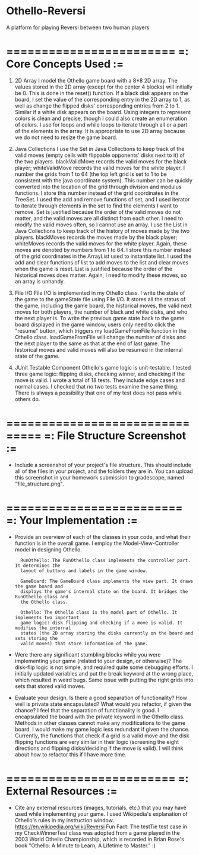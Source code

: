 # Othello-Reversi
A platform for playing Reversi between two human players

========================
=: Core Concepts Used :=
========================

  1. 2D Array
        I model the Othello game board with a 8*8 2D array. The values stored in
        the 2D array (except for the center 4 blocks) will initially be 0. This is
        done in the reset() function. If a black disk appears on the board, I set
        the value of the corresponding entry in the 2D array to 1, as well as change
        the flipped disks' corresponding entries from 2 to 1. Similar if a white disk
        appears on the board. Using integers to represent colors is clean and precise,
        though I could also create an enumeration of colors. I use for loops and while
        loops to iterate through all or a part of the elements in the array. It is
        appropriate to use 2D array because we do not need to resize the game board.

  2. Java Collections
        I use the Set in Java Collections to keep track of the valid moves (empty cells
        with flippable opponents' disks next to it) of the two players. blackValidMove
        records the valid moves for the black player; whiteValidMove records the valid
        moves for the white player. I number the grids from 1 to 64 (the top left grid
        is set to 1 to be consistent with the java coordinate system). This number can
        be quickly converted into the location of the grid through division and modulus
        functions. I store this number instead of the grid coordinates in the TreeSet. I
        used the add and remove functions of set, and I used iterator to iterate through
        elements in the set to find the elements I want to remove.
        Set is justified because the order of the valid moves do not matter, and the valid
        moves are all distinct from each other. I need to modify the valid moves often,
        so I cannot use an array.
        I use the List in Java Collections to keep track of the history of moves made by
        the two players. blackMoves records the moves made by the black player; whiteMoves
        records the valid moves for the white player. Again, these moves are denoted by
        numbers from 1 to 64. I store this number instead of the grid coordinates in the
        ArrayList used to instantiate list. I used the add and clear functions of list to
        add moves to the list and clear moves when the game is reset.
        List is justified because the order of the historical moves does matter. Again, I
        need to modify these moves, so an array is unhandy.

  3. File I/O
        File I/O is implemented in my Othello class. I write the state of the game to the
        gameState file using File I/O. It stores all the status of the game, including the
        game board, the historical moves, the valid next moves for both players, the number
        of black and white disks, and who the next player is. To write the previous game
        state back to the game board displayed in the game window, users only need to click
        the "resume" button, which triggers my loadGameFromFile function in the Othello class.
        loadGameFromFile will change the number of disks and the next player to the same as
        that at the end of last game. The historical moves and valid moves will also be
        resumed in the internal state of the game.

  4. JUnit Testable Component
        Othello's game logic is unit-testable. I tested three game logic: flipping disks,
        checking winner, and checking if the move is valid. I wrote a total of 18 tests.
        They include edge cases and normal cases. I checked that no two tests examine the
        same thing. There is always a possibility that one of my test does not pass while
        others do.

===============================
=: File Structure Screenshot :=
===============================

- Include a screenshot of your project's file structure. This should include
  all of the files in your project, and the folders they are in. You can
  upload this screenshot in your homework submission to gradescope, named
  "file_structure.png".

=========================
=: Your Implementation :=
=========================

- Provide an overview of each of the classes in your code, and what their
  function is in the overall game.
        I employ the Model-View-Controller model in designing Othello.

        RunOthello: The RunOthello class implements the controller part. It determines the
        layout of buttons and labels in the game window.

        GameBoard: The GameBoard class implements the view part. It draws the game board and
        displays the game's internal state on the board. It bridges the RunOthello class and
        the Othello class.

        Othello: The Othello class is the model part of Othello. It implements two important
        game logic: disk flipping and checking if a move is valid. It modifies the internal
        states (the 2D array storing the disks currently on the board and sets storing the
        valid moves) that store information of the game.

- Were there any significant stumbling blocks while you were implementing your
  game (related to your design, or otherwise)?
        The disk-flip logic is not simple, and required quite some debugging efforts.
        I initially updated variables and put the break keyword at the wrong place, which
        resulted in weird bugs. Same issue with putting the right grids into sets that
        stored valid moves.

- Evaluate your design. Is there a good separation of functionality? How well is
  private state encapsulated? What would you refactor, if given the chance?
        I feel that the separation of functionality is good. I encapsulated the board
        with the private keyword in the Othello class. Methods in other classes cannot
        make any modifications to the game board.
        I would make my game logic less redundant if given the chance. Currently, the
        functions that check if a grid is a valid move and the disk flipping functions
        are very similar in their logic (screening the eight directions and flipping
        disks/deciding if the move is valid). I will think about how to refactor this if
        I have more time.

========================
=: External Resources :=
========================

- Cite any external resources (images, tutorials, etc.) that you may have used 
  while implementing your game.
        I used Wikipedia's explanation of Othello's rules in my instruction window.
        https://en.wikipedia.org/wiki/Reversi
        Fun Fact: The testTie test case in my CheckWinnerTest class was adopted from a game
        played in the 2003 World Othello Championship, which is recorded in Brian Rose's book
        "Othello: A Minute to Learn, A Lifetime to Master." :)
